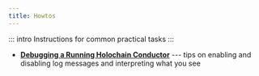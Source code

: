 ```yaml
---
title: Howtos
---
```


::: intro
Instructions for common practical tasks
:::

* [**Debugging a Running Holochain Conductor**](/resources/howtos/debugging/) --- tips on enabling and disabling log messages and interpreting what you see
